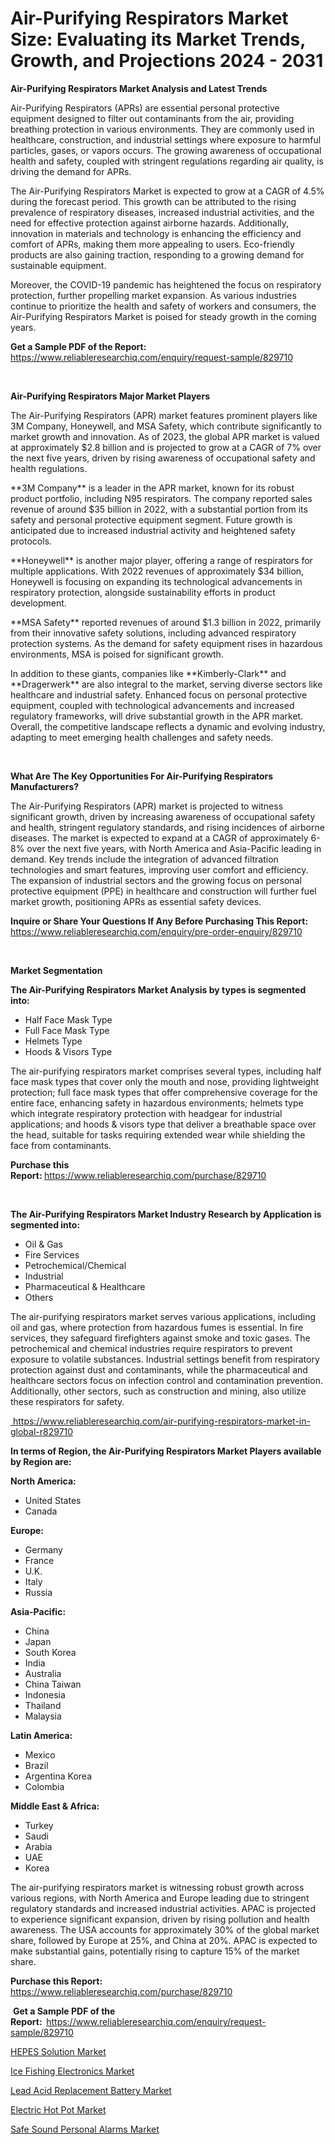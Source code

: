<p><h1>Air-Purifying Respirators Market Size: Evaluating its Market Trends, Growth, and Projections 2024 - 2031</h1></p><p><strong>Air-Purifying Respirators Market Analysis and Latest Trends</strong></p>
<p><p>Air-Purifying Respirators (APRs) are essential personal protective equipment designed to filter out contaminants from the air, providing breathing protection in various environments. They are commonly used in healthcare, construction, and industrial settings where exposure to harmful particles, gases, or vapors occurs. The growing awareness of occupational health and safety, coupled with stringent regulations regarding air quality, is driving the demand for APRs.</p><p>The Air-Purifying Respirators Market is expected to grow at a CAGR of 4.5% during the forecast period. This growth can be attributed to the rising prevalence of respiratory diseases, increased industrial activities, and the need for effective protection against airborne hazards. Additionally, innovation in materials and technology is enhancing the efficiency and comfort of APRs, making them more appealing to users. Eco-friendly products are also gaining traction, responding to a growing demand for sustainable equipment. </p><p>Moreover, the COVID-19 pandemic has heightened the focus on respiratory protection, further propelling market expansion. As various industries continue to prioritize the health and safety of workers and consumers, the Air-Purifying Respirators Market is poised for steady growth in the coming years.</p></p>
<p><strong>Get a Sample PDF of the Report:&nbsp;</strong> <a href="https://www.reliableresearchiq.com/enquiry/request-sample/829710?utm_campaign=1087&utm_medium=2&utm_source=Github&utm_content=ia&utm_term=18122024&utm_id=air-purifying-respirators">https://www.reliableresearchiq.com/enquiry/request-sample/829710</a></p>
<p>&nbsp;</p>
<p><strong>Air-Purifying Respirators Major Market Players</strong></p>
<p><p>The Air-Purifying Respirators (APR) market features prominent players like 3M Company, Honeywell, and MSA Safety, which contribute significantly to market growth and innovation. As of 2023, the global APR market is valued at approximately $2.8 billion and is projected to grow at a CAGR of 7% over the next five years, driven by rising awareness of occupational safety and health regulations.</p><p>**3M Company** is a leader in the APR market, known for its robust product portfolio, including N95 respirators. The company reported sales revenue of around $35 billion in 2022, with a substantial portion from its safety and personal protective equipment segment. Future growth is anticipated due to increased industrial activity and heightened safety protocols.</p><p>**Honeywell** is another major player, offering a range of respirators for multiple applications. With 2022 revenues of approximately $34 billion, Honeywell is focusing on expanding its technological advancements in respiratory protection, alongside sustainability efforts in product development.</p><p>**MSA Safety** reported revenues of around $1.3 billion in 2022, primarily from their innovative safety solutions, including advanced respiratory protection systems. As the demand for safety equipment rises in hazardous environments, MSA is poised for significant growth.</p><p>In addition to these giants, companies like **Kimberly-Clark** and **Dragerwerk** are also integral to the market, serving diverse sectors like healthcare and industrial safety. Enhanced focus on personal protective equipment, coupled with technological advancements and increased regulatory frameworks, will drive substantial growth in the APR market. Overall, the competitive landscape reflects a dynamic and evolving industry, adapting to meet emerging health challenges and safety needs.</p></p>
<p>&nbsp;</p>
<p><strong>What Are The Key Opportunities For Air-Purifying Respirators Manufacturers?</strong></p>
<p><p>The Air-Purifying Respirators (APR) market is projected to witness significant growth, driven by increasing awareness of occupational safety and health, stringent regulatory standards, and rising incidences of airborne diseases. The market is expected to expand at a CAGR of approximately 6-8% over the next five years, with North America and Asia-Pacific leading in demand. Key trends include the integration of advanced filtration technologies and smart features, improving user comfort and efficiency. The expansion of industrial sectors and the growing focus on personal protective equipment (PPE) in healthcare and construction will further fuel market growth, positioning APRs as essential safety devices.</p></p>
<p><strong>Inquire or Share Your Questions If Any Before Purchasing This Report:</strong> <a href="https://www.reliableresearchiq.com/enquiry/pre-order-enquiry/829710?utm_campaign=1087&utm_medium=2&utm_source=Github&utm_content=ia&utm_term=18122024&utm_id=air-purifying-respirators">https://www.reliableresearchiq.com/enquiry/pre-order-enquiry/829710</a></p>
<p>&nbsp;</p>
<p><strong>Market Segmentation</strong></p>
<p><strong>The Air-Purifying Respirators Market Analysis by types is segmented into:</strong></p>
<p><ul><li>Half Face Mask Type</li><li>Full Face Mask Type</li><li>Helmets Type</li><li>Hoods & Visors Type</li></ul></p>
<p><p>The air-purifying respirators market comprises several types, including half face mask types that cover only the mouth and nose, providing lightweight protection; full face mask types that offer comprehensive coverage for the entire face, enhancing safety in hazardous environments; helmets type which integrate respiratory protection with headgear for industrial applications; and hoods & visors type that deliver a breathable space over the head, suitable for tasks requiring extended wear while shielding the face from contaminants.</p></p>
<p><strong>Purchase this Report:&nbsp;</strong><a href="https://www.reliableresearchiq.com/purchase/829710?utm_campaign=1087&utm_medium=2&utm_source=Github&utm_content=ia&utm_term=18122024&utm_id=air-purifying-respirators">https://www.reliableresearchiq.com/purchase/829710</a></p>
<p>&nbsp;</p>
<p><strong>The Air-Purifying Respirators Market Industry Research by Application is segmented into:</strong></p>
<p><ul><li>Oil & Gas</li><li>Fire Services</li><li>Petrochemical/Chemical</li><li>Industrial</li><li>Pharmaceutical & Healthcare</li><li>Others</li></ul></p>
<p><p>The air-purifying respirators market serves various applications, including oil and gas, where protection from hazardous fumes is essential. In fire services, they safeguard firefighters against smoke and toxic gases. The petrochemical and chemical industries require respirators to prevent exposure to volatile substances. Industrial settings benefit from respiratory protection against dust and contaminants, while the pharmaceutical and healthcare sectors focus on infection control and contamination prevention. Additionally, other sectors, such as construction and mining, also utilize these respirators for safety.</p></p>
<p><a href="https://www.reliableresearchiq.com/air-purifying-respirators-market-in-global-r829710?utm_campaign=1087&utm_medium=2&utm_source=Github&utm_content=ia&utm_term=18122024&utm_id=air-purifying-respirators">&nbsp;https://www.reliableresearchiq.com/air-purifying-respirators-market-in-global-r829710</a></p>
<p><strong>In terms of Region, the Air-Purifying Respirators Market Players available by Region are:</strong></p>
<p>
    <p> <strong> North America: </strong>
        <ul>
            <li>United States</li>
            <li>Canada</li>
        </ul>
        </p> 
    <p> <strong> Europe: </strong>
        <ul>
            <li>Germany</li>
            <li>France</li>
            <li>U.K.</li>
            <li>Italy</li>
            <li>Russia</li>
        </ul>
        </p> 
    <p> <strong> Asia-Pacific: </strong>
        <ul>
            <li>China</li>
            <li>Japan</li>
            <li>South Korea</li>
            <li>India</li>
            <li>Australia</li>
            <li>China Taiwan</li>
            <li>Indonesia</li>
            <li>Thailand</li>
            <li>Malaysia</li>
        </ul>
        </p> 
    <p> <strong> Latin America: </strong>
        <ul>
            <li>Mexico</li>
            <li>Brazil</li>
            <li>Argentina Korea</li>
            <li>Colombia</li>
        </ul>
        </p> 
    <p> <strong> Middle East & Africa: </strong>
        <ul>
            <li>Turkey</li>
            <li>Saudi</li>
            <li>Arabia</li>
            <li>UAE</li>
            <li>Korea</li>
        </ul>
    </p>
    </p>
<p><p>The air-purifying respirators market is witnessing robust growth across various regions, with North America and Europe leading due to stringent regulatory standards and increased industrial activities. APAC is projected to experience significant expansion, driven by rising pollution and health awareness. The USA accounts for approximately 30% of the global market share, followed by Europe at 25%, and China at 20%. APAC is expected to make substantial gains, potentially rising to capture 15% of the market share.</p></p>
<p><strong>Purchase this Report: </strong><a href="https://www.reliableresearchiq.com/purchase/829710?utm_campaign=1087&utm_medium=2&utm_source=Github&utm_content=ia&utm_term=18122024&utm_id=air-purifying-respirators">https://www.reliableresearchiq.com/purchase/829710</a></p>
<p>&nbsp;<strong>Get a Sample PDF of the Report:&nbsp;&nbsp;</strong><a href="https://www.reliableresearchiq.com/enquiry/request-sample/829710?utm_campaign=1087&utm_medium=2&utm_source=Github&utm_content=ia&utm_term=18122024&utm_id=air-purifying-respirators">https://www.reliableresearchiq.com/enquiry/request-sample/829710</a></p>
<p><strong></strong></p>
<p><p><a href="https://www.linkedin.com/pulse/hepes-solution-market-opportunities-emerging-global-trends-c4pvc?utm_campaign=1087&utm_medium=2&utm_source=Github&utm_content=ia&utm_term=18122024&utm_id=air-purifying-respirators">HEPES Solution Market</a></p><p><a href="https://www.linkedin.com/pulse/ice-fishing-electronics-market-report-product-type-end-use-vijwe?utm_campaign=1087&utm_medium=2&utm_source=Github&utm_content=ia&utm_term=18122024&utm_id=air-purifying-respirators">Ice Fishing Electronics Market</a></p><p><a href="https://www.linkedin.com/pulse/global-lead-acid-replacement-battery-market-analysis-8drye?utm_campaign=1087&utm_medium=2&utm_source=Github&utm_content=ia&utm_term=18122024&utm_id=air-purifying-respirators">Lead Acid Replacement Battery Market</a></p><p><a href="https://www.linkedin.com/pulse/how-electric-hot-pot-market-projected-soar-size-share-121-jxvee?utm_campaign=1087&utm_medium=2&utm_source=Github&utm_content=ia&utm_term=18122024&utm_id=air-purifying-respirators">Electric Hot Pot Market</a></p><p><a href="https://www.linkedin.com/pulse/safe-sound-personal-alarms-market-highlights-industry-growth-126-oo5hf?utm_campaign=1087&utm_medium=2&utm_source=Github&utm_content=ia&utm_term=18122024&utm_id=air-purifying-respirators">Safe Sound Personal Alarms Market</a></p></p>